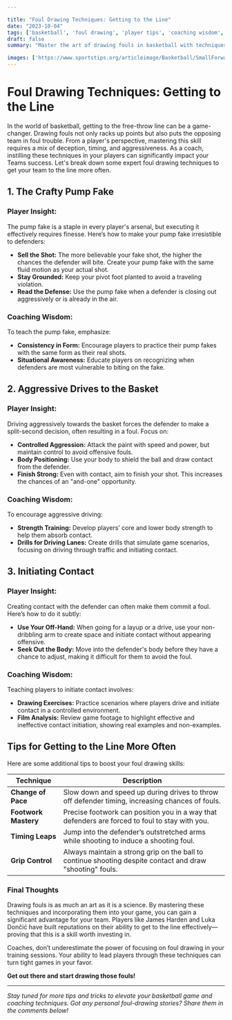 ```yaml
---

title: "Foul Drawing Techniques: Getting to the Line"
date: "2023-10-04"
tags: ['basketball', 'foul drawing', 'player tips', 'coaching wisdom', 'game strategy', 'pump fake', 'driving', 'initiating contact', 'free throws']
draft: false
summary: "Master the art of drawing fouls in basketball with techniques like pump fakes, aggressive drives, and initiating contact. Elevate your game and score easy points from the free-throw line."

images: ['https://www.sportstips.org/articleimage/Basketball/SmallForward/foul_drawing_techniques_getting_to_the_line.webp']
---
```


# Foul Drawing Techniques: Getting to the Line

In the world of basketball, getting to the free-throw line can be a game-changer. Drawing fouls not only racks up points but also puts the opposing team in foul trouble. From a player's perspective, mastering this skill requires a mix of deception, timing, and aggressiveness. As a coach, instilling these techniques in your players can significantly impact your Teams success. Let's break down some expert foul drawing techniques to get your team to the line more often.

## 1. The Crafty Pump Fake

### **Player Insight:**

The pump fake is a staple in every player's arsenal, but executing it effectively requires finesse. Here’s how to make your pump fake irresistible to defenders:
- **Sell the Shot:** The more believable your fake shot, the higher the chances the defender will bite. Create your pump fake with the same fluid motion as your actual shot.
- **Stay Grounded:** Keep your pivot foot planted to avoid a traveling violation.
- **Read the Defense:** Use the pump fake when a defender is closing out aggressively or is already in the air.

### **Coaching Wisdom:**

To teach the pump fake, emphasize:
- **Consistency in Form:** Encourage players to practice their pump fakes with the same form as their real shots.
- **Situational Awareness:** Educate players on recognizing when defenders are most vulnerable to biting on the fake.

## 2. Aggressive Drives to the Basket

### **Player Insight:**

Driving aggressively towards the basket forces the defender to make a split-second decision, often resulting in a foul. Focus on:
- **Controlled Aggression:** Attack the paint with speed and power, but maintain control to avoid offensive fouls.
- **Body Positioning:** Use your body to shield the ball and draw contact from the defender.
- **Finish Strong:** Even with contact, aim to finish your shot. This increases the chances of an "and-one" opportunity.

### **Coaching Wisdom:**

To encourage aggressive driving:
- **Strength Training:** Develop players’ core and lower body strength to help them absorb contact.
- **Drills for Driving Lanes:** Create drills that simulate game scenarios, focusing on driving through traffic and initiating contact.

## 3. Initiating Contact

### **Player Insight:**

Creating contact with the defender can often make them commit a foul. Here’s how to do it subtly:
- **Use Your Off-Hand:** When going for a layup or a drive, use your non-dribbling arm to create space and initiate contact without appearing offensive.
- **Seek Out the Body:** Move into the defender's body before they have a chance to adjust, making it difficult for them to avoid the foul.

### **Coaching Wisdom:**

Teaching players to initiate contact involves:
- **Drawing Exercises:** Practice scenarios where players drive and initiate contact in a controlled environment.
- **Film Analysis:** Review game footage to highlight effective and ineffective contact initiation, showing real examples and non-examples.

## Tips for Getting to the Line More Often

Here are some additional tips to boost your foul drawing skills:

| Technique           | Description                                                                                               |
| ------------------- | --------------------------------------------------------------------------------------------------------- |
| **Change of Pace**  | Slow down and speed up during drives to throw off defender timing, increasing chances of fouls.            |
| **Footwork Mastery**| Precise footwork can position you in a way that defenders are forced to foul to stay with you.            |
| **Timing Leaps**    | Jump into the defender’s outstretched arms while shooting to induce a shooting foul.                      |
| **Grip Control**    | Always maintain a strong grip on the ball to continue shooting despite contact and draw "shooting" fouls. |

### Final Thoughts

Drawing fouls is as much an art as it is a science. By mastering these techniques and incorporating them into your game, you can gain a significant advantage for your team. Players like James Harden and Luka Dončić have built reputations on their ability to get to the line effectively—proving that this is a skill worth investing in. 

Coaches, don’t underestimate the power of focusing on foul drawing in your training sessions. Your ability to lead players through these techniques can turn tight games in your favor.

**Get out there and start drawing those fouls!**

--- 

*Stay tuned for more tips and tricks to elevate your basketball game and coaching techniques. Got any personal foul-drawing stories? Share them in the comments below!*
```